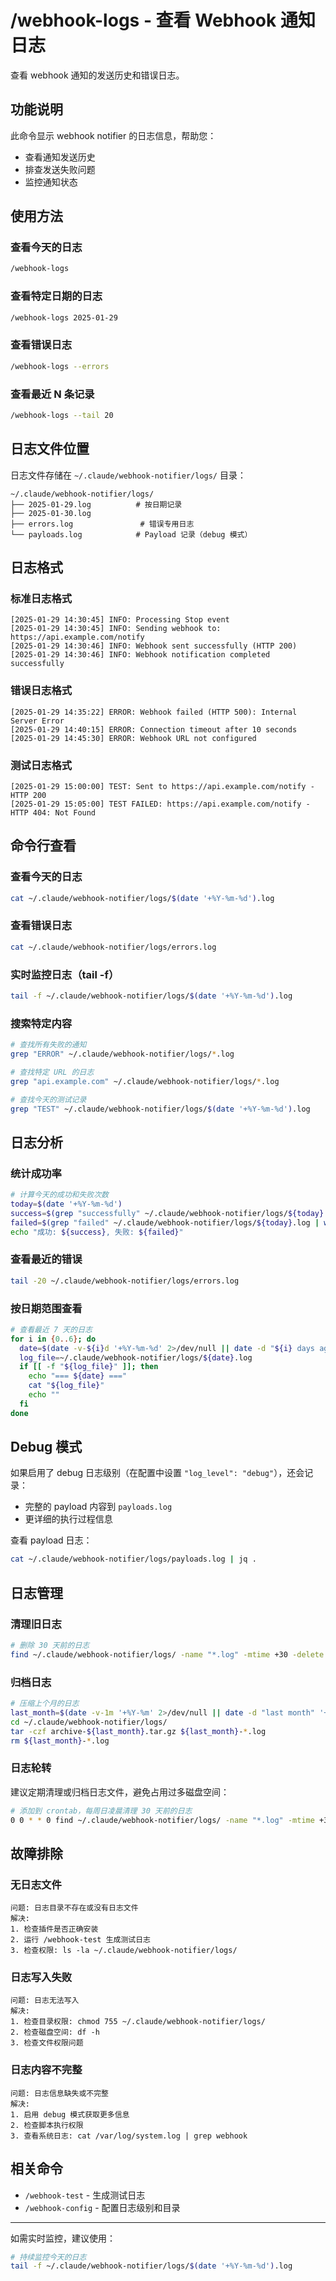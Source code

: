 # /webhook-logs - 查看 Webhook 通知日志

查看 webhook 通知的发送历史和错误日志。

## 功能说明

此命令显示 webhook notifier 的日志信息，帮助您：
- 查看通知发送历史
- 排查发送失败问题
- 监控通知状态

## 使用方法

### 查看今天的日志
```bash
/webhook-logs
```

### 查看特定日期的日志
```bash
/webhook-logs 2025-01-29
```

### 查看错误日志
```bash
/webhook-logs --errors
```

### 查看最近 N 条记录
```bash
/webhook-logs --tail 20
```

## 日志文件位置

日志文件存储在 `~/.claude/webhook-notifier/logs/` 目录：

```
~/.claude/webhook-notifier/logs/
├── 2025-01-29.log          # 按日期记录
├── 2025-01-30.log
├── errors.log               # 错误专用日志
└── payloads.log            # Payload 记录（debug 模式）
```

## 日志格式

### 标准日志格式
```
[2025-01-29 14:30:45] INFO: Processing Stop event
[2025-01-29 14:30:45] INFO: Sending webhook to: https://api.example.com/notify
[2025-01-29 14:30:46] INFO: Webhook sent successfully (HTTP 200)
[2025-01-29 14:30:46] INFO: Webhook notification completed successfully
```

### 错误日志格式
```
[2025-01-29 14:35:22] ERROR: Webhook failed (HTTP 500): Internal Server Error
[2025-01-29 14:40:15] ERROR: Connection timeout after 10 seconds
[2025-01-29 14:45:30] ERROR: Webhook URL not configured
```

### 测试日志格式
```
[2025-01-29 15:00:00] TEST: Sent to https://api.example.com/notify - HTTP 200
[2025-01-29 15:05:00] TEST FAILED: https://api.example.com/notify - HTTP 404: Not Found
```

## 命令行查看

### 查看今天的日志
```bash
cat ~/.claude/webhook-notifier/logs/$(date '+%Y-%m-%d').log
```

### 查看错误日志
```bash
cat ~/.claude/webhook-notifier/logs/errors.log
```

### 实时监控日志（tail -f）
```bash
tail -f ~/.claude/webhook-notifier/logs/$(date '+%Y-%m-%d').log
```

### 搜索特定内容
```bash
# 查找所有失败的通知
grep "ERROR" ~/.claude/webhook-notifier/logs/*.log

# 查找特定 URL 的日志
grep "api.example.com" ~/.claude/webhook-notifier/logs/*.log

# 查找今天的测试记录
grep "TEST" ~/.claude/webhook-notifier/logs/$(date '+%Y-%m-%d').log
```

## 日志分析

### 统计成功率
```bash
# 计算今天的成功和失败次数
today=$(date '+%Y-%m-%d')
success=$(grep "successfully" ~/.claude/webhook-notifier/logs/${today}.log | wc -l)
failed=$(grep "failed" ~/.claude/webhook-notifier/logs/${today}.log | wc -l)
echo "成功: ${success}, 失败: ${failed}"
```

### 查看最近的错误
```bash
tail -20 ~/.claude/webhook-notifier/logs/errors.log
```

### 按日期范围查看
```bash
# 查看最近 7 天的日志
for i in {0..6}; do
  date=$(date -v-${i}d '+%Y-%m-%d' 2>/dev/null || date -d "${i} days ago" '+%Y-%m-%d')
  log_file=~/.claude/webhook-notifier/logs/${date}.log
  if [[ -f "${log_file}" ]]; then
    echo "=== ${date} ==="
    cat "${log_file}"
    echo ""
  fi
done
```

## Debug 模式

如果启用了 debug 日志级别（在配置中设置 `"log_level": "debug"`），还会记录：
- 完整的 payload 内容到 `payloads.log`
- 更详细的执行过程信息

查看 payload 日志：
```bash
cat ~/.claude/webhook-notifier/logs/payloads.log | jq .
```

## 日志管理

### 清理旧日志
```bash
# 删除 30 天前的日志
find ~/.claude/webhook-notifier/logs/ -name "*.log" -mtime +30 -delete
```

### 归档日志
```bash
# 压缩上个月的日志
last_month=$(date -v-1m '+%Y-%m' 2>/dev/null || date -d "last month" '+%Y-%m')
cd ~/.claude/webhook-notifier/logs/
tar -czf archive-${last_month}.tar.gz ${last_month}-*.log
rm ${last_month}-*.log
```

### 日志轮转
建议定期清理或归档日志文件，避免占用过多磁盘空间：

```bash
# 添加到 crontab，每周日凌晨清理 30 天前的日志
0 0 * * 0 find ~/.claude/webhook-notifier/logs/ -name "*.log" -mtime +30 -delete
```

## 故障排除

### 无日志文件
```
问题: 日志目录不存在或没有日志文件
解决:
1. 检查插件是否正确安装
2. 运行 /webhook-test 生成测试日志
3. 检查权限: ls -la ~/.claude/webhook-notifier/logs/
```

### 日志写入失败
```
问题: 日志无法写入
解决:
1. 检查目录权限: chmod 755 ~/.claude/webhook-notifier/logs/
2. 检查磁盘空间: df -h
3. 检查文件权限问题
```

### 日志内容不完整
```
问题: 日志信息缺失或不完整
解决:
1. 启用 debug 模式获取更多信息
2. 检查脚本执行权限
3. 查看系统日志: cat /var/log/system.log | grep webhook
```

## 相关命令

- `/webhook-test` - 生成测试日志
- `/webhook-config` - 配置日志级别和目录

---

如需实时监控，建议使用：
```bash
# 持续监控今天的日志
tail -f ~/.claude/webhook-notifier/logs/$(date '+%Y-%m-%d').log
```
